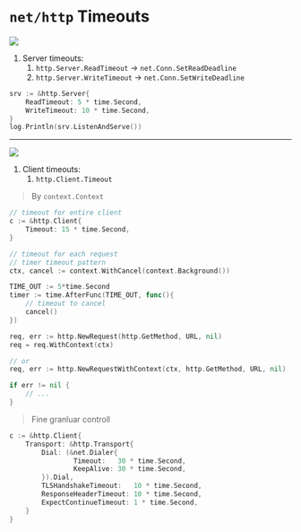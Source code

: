 # `net/http` Timeouts

![][server_timeouts]
1. Server timeouts:
    1. `http.Server.ReadTimeout` -> `net.Conn.SetReadDeadline`
    1. `http.Server.WriteTimeout` -> `net.Conn.SetWriteDeadline`

```go
srv := &http.Server{
    ReadTimeout: 5 * time.Second,
    WriteTimeout: 10 * time.Second,
}
log.Println(srv.ListenAndServe())
```

---

![][client_timeout]
1. Client timeouts:
    1. `http.Client.Timeout`

>By `context.Context`  
```go
// timeout for entire client
c := &http.Client{
    Timeout: 15 * time.Second,
}

// timeout for each request
// timer timeout pattern
ctx, cancel := context.WithCancel(context.Background())

TIME_OUT := 5*time.Second
timer := time.AfterFunc(TIME_OUT, func(){
    // timeout to cancel
    cancel()
})

req, err := http.NewRequest(http.GetMethod, URL, nil)
req = req.WithContext(ctx)

// or
req, err := http.NewRequestWithContext(ctx, http.GetMethod, URL, nil)

if err != nil {
    // ...
}
```

>Fine granluar controll  
```go
c := &http.Client{
    Transport: &http.Transport{
        Dial: (&net.Dialer{
                Timeout:   30 * time.Second,
                KeepAlive: 30 * time.Second,
        }).Dial,
        TLSHandshakeTimeout:   10 * time.Second,
        ResponseHeaderTimeout: 10 * time.Second,
        ExpectContinueTimeout: 1 * time.Second,
    }
}
```


[explain]: https://blog.cloudflare.com/the-complete-guide-to-golang-net-http-timeouts/
[server_timeouts]: https://blog.cloudflare.com/content/images/2016/06/Timeouts-001.png
[client_timeout]: https://blog.cloudflare.com/content/images/2016/06/Timeouts-002.png